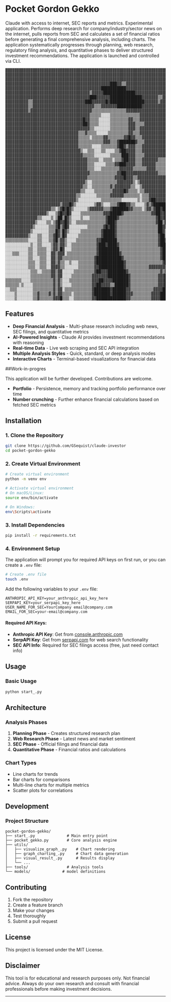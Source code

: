 # Pocket Gordon Gekko 

Claude with access to internet, SEC reports and metrics. Experimental application. Performs deep research for company/industry/sector news on the internet, pulls reports from SEC and calculates a set of financial ratios before generating a final comprehensive analysis, including charts. The application systematically progresses through planning, web research, regulatory filing analysis, and quantitative phases to deliver structured investment recommendations. The application is launched and controlled via CLI.

```ascii
▓▓▓▓▓▓▓▓▓▓▓▓▓▓▓▓▓▓▓▓▓▓▓▓▓▓▓▓▓▓▓▓▓▓▓▓▓▓▓▓▓▓▓▓▓▓▓▓▓▓▓▓▓▓▓▓▓▓▓▓▓▓▓▓▓▓▓▓▓▓▓▓▓▓▓▓▓▓▓▓▓▓▓▓▓▓▓▓▓▓▓▓▓▓▓▓
▓▓▓▓▓▓▓▓▓▓▓▓▓▓▓▓▓▓▓▓▓▓▓▓▓▓▓▓▓▓▓▓▓▓▓▓▓▓▓▓▓▓▓▓▓▓▓▓▓▓▓▓▓▓▓▓▓▓▓▓▓▓▓▓▓▓▓▓▓▓▓▓▓▓▓▓▓▓▓▓▓▓▓▓▓▓▓▓▓▓▓▓▓▓▓▓
▓▓▓▓▓▓▓▓▓▓▓▓▓▓▓▓▓▓▓▓▓▓▓▓▓▓▓▓▓▓▓▓▓▓▓▓▓▓▓▓▓▓▓▓▓▓▓▓▓▓▓▓▓▓▓▓▓▓▓▓▓▓▓▓▓▓▓▓▓▓▓▓▓▓▓▓▓▓▓▓▓▓▓▓▓▓▓▓▓▓▓▓▓▓▓▓
▓▓▓▓▓▓▓▓▓▓▓▓▓▓▓▓▓▓▓▓▓▓▓▓▓▓▓▓▓▓▓▓▓▓▓▓▓▓▓▓▓▓▓▓▓▓███▓▓▒▒▓▓▓▓▓▓▓▓▓▓▓▓▓▓▓▓▓▓▓▓▓▓▓▓▓▓▓▓▓▓▓▓▓▓▓▓▓▓▓▓▓▓▓
▓▓▓▓▓▓▓▓▓▓▓▓▓▓▓▓▓▓▓▓▓▓▓▓▓▓▓▓▓▓▓▓▓▓▓▓▓▓▓▓▓▓███████████▓▓▓▓▓▓▓▓▓▓▓▓▓▓▓▓▓▓▓▓▓▓▓▓▓▓▓▓▓▓▓▓▓▓▓▓▓▓▓▓▓▓▓
▓▓▓▓▓▓▓▓▓▓▓▓▓▓▓▓▓▓▓▓▓▓▓▓▓▓▓▓▓▓▓▓▓▓▓▓▓▒▓▓▓▓▓██████████████▓▓▓▓▓▓▓▓▓▓▓▓▓▓▓▓▓▓▓▒▒▒▓▓▓▓▓▓▓▓▓▓▓▓▓▓▓▓▓
▓▓▓▓▓▓▓▓▓▓▓▓▓▓▓▓▓▓▓▓▓▓▓▓▓▓▓▓▓▓▓▓▓▓▓▓▓███▓▓▓▓▓▓██████████████▓▓▓▓▓▓▓▒▒▓▓▓▒▒▒▒▒▒▒▒▒▒▒▒▒▓▓▓▓▓▓▓▒▒▒▓
▓▓▓▓▓▓▓▓▓▓▒▒▓▓▓▓▓▓▓▓▓▓▓▓▓▓▓▓▓▓▓▓▓▓▓███▓▓▓▓▓▓█▓███████████████▓▓▓▓▓▓▒▓▓▓▓▓▓▒▒▒▒▒▒▒▒▒▒▒▓▓▓▓▓▓▓▓▓▒▓
▓▓▓▓▓▓▓▓▓▓▒▒▓▓▓▓▓▓▓▓▓▓▓▓▓▓▓▓▓▓▓▓▓▓▓▓▓▓▓▒▒▒▓▓▓▓▓▓▓███████████▓▓▓▓▓▓▓▓▓▓▓▓▓▓▒▒▒▒▒▒▒▒▒▒▒▓▓▓▓▓▓▓▓▓▓▓
▓▓▓▓▓▓▓▓▓▓▒▓▓▓▓▓▓▓▓▓▓▓▓▓▓▓▓▓▓▓▓▓▓▓▓▓▓▓▒▒▒▒▒▒▒▒▒▒▒▒▒▒▒▓▓▓▓▓▓▓▓▓▓▓▓▓▓▓▓▓▓▓▓▓▓▒▒▒▒▒▒▒▒▒▒▓▓▓▓▓▓▓▓▓▓▓
▓▓▓▓▓▓▓▓▓▓▓▓▓▓▓▓▓▓▓▓▓▓▓▓▓▓▓▓▓▓▓▓▓▓▓▓▓▒▒▒▒▒░░░░▒▒▒▒▒▒▒▒▒▒▒▒▒▓▓▓▓▓▓▓▓▓▓▓▓▓▓▓▓▓▒▒▒▒▒▒▒▒▓▓▓▓▓▓▓▓▓▓▓▓
▓▓▓▓▓▓▓▓▓▓▓▓▓▓▓▓▓▓▓▓▓▓▓▓▓▓▓▓▓▓▓▓▓▓█▓▓▒▒▒▒░░░░░▒▒▒▒▒▒▒▒▓▓▒▒▒▓▓▓▓▓▓▓▓▓▓▓▓▓▓▓▓▓▓▓▓▓▓▓▓▓▓▓▓▓▓▓▓▓▓▓▓▓
▓▓▓▓▓▓▓▓▓▓▓▓▓▓▓▓▓▓▓▓▓▓▓▓▓▓▓▓▓▓▓▓▓▓██▓▒▒▒▒░░░░░▒▒▒▒▒▒▒▒▓▓▓▒▒▒▒▓▓▓▓▓▓▓▓▓▓▓▓▓▓▓▓▓▓▓▓▓▓▓▓▓▓▓▓▓▓▓▓▓▓▓
▓▓▓▓▓▓▓▓▓▓▓▓▓▓▓▓▓▓▓▓▓▓▓▓▓▓▓▓▓▓▓▓▓▓▓▓▓▒▒░░░░░░░▒▒▒▒▒▒▒▒▓▓▓▒▒▓▓▓▓▓▓▓▓▓▓▓▓▓▓▓▓▓▒▒▒▒▓▓▓▓▓▓▒▒▒▒▒▒▒▒▒▒
▓▓▓▓▓▓▓▓▓▓▓▓▓▓▓▓▓▓▓▓▓▓▓▓▓▓▓▓▓▓▓▓▒▒▒▓▒▒▒▒░░░░░▒▒▒▒▒▒▒▒▒▓▓▒▒▒▓▓▓▓▓▓▓▓▓▓▓▓▓▓▓▓▓▒▒▓▓▓▓▓▓▓▓▒▒▒▒▒▒▒▒▒▒
▓▓▓▓▓▓▓▓▓▓▓▓▓▓▓▓▓▓▓▓▓▓▓▓▓▓▓▓▓▓▓▓▒▒▒▒▒░▒▒▒▒▒▓▓▒▒▒▒▒▒▒▓▓█▓▓▒▒▒▓▓▓▓▓▓▓▓▓▓▓▓▓▓▓▓▒▒▓▓▓▓▓▓▓▓▒▒▒▒▒▒▒▒▒▒
▓▓▓▓▓▓▓▓▓▓▓▓▓▓▓▓▓▓▓▓▓▓▓▓▓▓▓▓▓▓▓▓▒▒▒▒▒▒▒▒▒▒▒▓▓▓▒▒▒▓███████▓▒▒▒▓▓▓▓▓▓▓▓▓▓▓▓▓▓▓▒▒▓▓▓▓▓▓▓▓▒▒▒▒▒▒▒▒▒▒
▓▓▓▓▓▓▓▓▓▓▓▓▓▓▓▓▓▓▓▓▓▓▓▓▓▓▓▓▓▓▓▓▒▒▒▒▒▒░░░░▒▒▒▒▒▒▒▓██▓▒▓▓▓▒▒▒▓▓▓▓▓▓▓▓▓▓▓▓▓▓▓▓▓▓▓▓▓▓▓▓▓▓▓▒▒▒▒▒▒▒▓▓
▓▓▓▓▓▓▓▓▓▓▓▓▓▓▓▓▓▓▓▓▓▓▓▓▓▓▓▓▓▓▓▓▓▒░░▒▒▒░░░▒▒░░░░▒▒▓██▓▓▓▓▒▒▒▓▓▓▓▓▓▓▓▓▓▓▓▓▓▓▓▓▓▓▓▓▓▓▓▓▓▓▓▓▓▓▓▓▓▓▓
▓▓▓▓▓▓▓▓▓▓▓▓▓▓▓▓▓▓▓▓▓▓▓▓▓▓▓▓▓▓▓▓▓▓▒▒▒▒▒░░░░░░░▒▒▒▒▒███▓▓▓▒▒▒▒▓▓▓▓▓▓▓▓▓▓▓▓▓▓▓▓▓▓▓▓▓▓▓▓▓▓▓▓▓▓▓▓▓▓▓
▓▓▓▓▓▓▓▓▓▓▓▓▓▓▓▓▓▓▓▓▓▓▓▓▓▓▓▓▓▓▓▓▓▓▓▓▒▒▒▒▒░░▒▒▒▒░▒▒▒▓██▓▓▓▒▒▒▓▓▓▓▓▓▓▒▒▒▒▒▒▓▓▓▓▓▓▓▓▓▓▒▓▓▒▒▒▒▒▒▒▒▓▓
▓▓▓▓▓▓▓▓▓▓▓▓▓▓▓▓▓▓▓▓▓▓▓▓▓▓▓▓▓▓▓▓▓▓▓▓▒▒▒░░░░░▒▒▒▒▓▓███▓▓▓▓▒▒▒▓▓▓▓▓▓▒▒▒▒▒▒▓▓▓▓▓▓▓▓▓▓▒▒▓▓▒▒▒▒▒▒▒▒▓▓
▓▓▓▓▓▓▓▓▓▓▓▓▓▓▓▓▓▓▓▓▓▓▓▓▓▓▓▓▓▓▓▓▓▓▓▓▒▒▒░░░▒▒▒▒▒▒▒▒▓▓▓▓▓▓▒▒▒▒▒▒▓▓▓▓▒▒▒▒▒▒▓▓▓▓▓▓▓▓▓▓▓▒▓▓▒▒▒▒▒▒▒▒▓▓
▓▓▓▓▓▓▓▓▓▓▓▓▓▓▓▓▓▓▓▓▓▓▓▓▓▓▓▓▓▓▓▓▓▓▓▓▓▒▒▒▒▒▒▒▒▒▒▒▒▓▓██▓▓▓▓▓▓▓▓▓▓▓▓▓▓▒▒▒▒▓▓▓▓▓▓▓▓▓▓▓▓▓▓▓▓▒▒▒▒▒▒▓▓▓
▓▓▓▓▓▓▓▓▓▓▓▓▓▓▓▓▓▓▓▓▓▓▓▓▓▓▓▓▓▓▓▓▓▓▓▓▒▒▒▒▒▒▒▒▒▒▒▒▓▓▓▓█▓▓▓▒▒▓▓▓▓▓▓▓▓▓▓▓▓▓▓▓▓▓▓▓▓▓▓▓▓▓▓▓▓▓▒▒▒▒▒▒▓▓▓
▓▓▓▓▓▓▓▓▓▓▓▓▓▓▓▓▓▓▓▓▓▓▓▓▓▓▓▓▓▓▓▓▓▓▓▒░░▒▒▒▒▒▒▒▒▒▒▒▓▓▓▓▓▓▓▒░▒▓▓▓▓▓▓▓▓▓▓▓▓▓▓▓▓▓▓▓▓▓▓▓▓▓▓▓▓▒▓▓▓▓▓▓▓▓
▓▓▓▓▓▓▓▓▓▓▓▓▓▓▓▓▓▓▓▓▓▓▓▓▓▓▓▓▓▓▓▓▓▓▒▒░░▒▒▒▒▒▒▒▒▓▒▓▓▓▓▓▓▓▒▒░░▒▓▓▓▓▓▓▓▓▓▓▓▓▓▓▓▓▓▓▓▓▓▓▓▓▓▓▓▓▓▓▓▓▓▓▓▓
▓▓▓▓▓▓▓▓▓▓▓▓▓▓▓▓▓▓▓▓▓▓▓▓▓▓▓▓▓▓▓▓▓▒▒░░░░▒▒▒▒▒▒▒▒▓▓▓▓▓█▓▒▒▒▒░▒▒▓▓▓▓▓▓▓▓▓▓▓▓▓▓▓▓▓▓▓▓▓▓▓▒▓▓▓▓▒▒▒▒▒▓▓
▓▓▓▓▓▓▓▓▓▓▓▓▓▓▓▓▓▓▓▓▓▓▓▓▓▓▓▓▓▓▓▒▒░░░░░░░▒▒▒▒▒▒▓▓▓▓▓▓▒▒▒▒▒▒▒░▒▒▒▓▓▓▓▓▓▓▓▓▓▓▓▓▓▓▓▓▓▓▓▓▓▓▓▓▓▒░░░▒▒▓
▓▓▓▓▓▓▓▓▓▓▓▓▓▓▓▓▓▓▓▓▓▓▓▓▓▓▓▓▓▓▓▒░░░░░░░░░░▒▒▒▒▒▒▒▒▒░░░░░░░▒░▒▒▒▓██▓▓▓▓▓▓▓▓▓▓▓▓▓▓▓▓▓▓▓▓▓▓▒▒░░░▒▒▓
▓▓▓▓▓▓▓▓▓▓▓▓▓▓▓▓▓▓▓▓▓▓▓▓▒▓▓▓█▓▒░░░░░░░░▒▓▓▒░░░▒▒▒▓███▓▓▒▒░░░░▒▓▒▓██████▒▒▒▓▓▓▓▓▓▒▒▒▒▒▒▒▒▒▒░░░▒▒▒
▓▓▓▓▓▓▓▓▓▓▓▓▓▓▓▓▓▓▓▓▒▒░▒▓█▓█▓▒░░░░░░▒▓▓▓▓▓▓▒▒▒▓███████▓▓▒▒▒▒░▒▓▓▒▓██▓██▓▒▒▒▒▒▒▒▒▒▒▒▒▒▒▒▒▒▒░░░░▒▒
▓▓▓▓▓▓▓▓▓▓▓▓▓▓▓▓▓▓▒░░░▒▓█▓▓█▓░░░░▒▒▒▒▒▒▒▒▒▒▓▓▓█████▓▒▒▒▒▒▒▒▒▒▒▒▒▓▓██▓▓██▒▒▒▒▒▒▒▒▒▒▒▒▒▒▒▒▒▒░░░░▒▒
▓▓▓▓▓▓▓▓▓▓▓▓▓▓▒▒░░░░▒░▒██▒█▓▒░░░░▒░░░▒▒▒▒▒▒▒▓████▓▒▒▒▒▒▒▒▒▒▒▒▒▒▒▒▒▓█▓▓██▓▒▒▒▒▒▒▒▒▒▒▒░░░░░░░░░░▒▒
▓▓▓▓▓▓▓▓▓▓▓▓▓▒░░░░▒▒░▒▓█▓▓█▓▒░░▒▒▒▒▒▒▒▒▒▒▒▒▒▓███▓▒▒▒▒▒▒▒▒▒▒▒▒▒▒▒▒▒▓██▒███▒▒▒▒▒▒▒▒▒░░░░░░░░░░░░▒▓
▓▓▓▓▓▓▓▓▓▓▓▓▒░░░░░░▒▒▒▓█▒▓█▓░░░░░░░░▒▒▒▒▒▒▒▓█▓██▓▒▒▒▒▒▒▒▒▒▒▒▒▒▒▒▒▒▒██▓▓██▒▒▒▒▒▒▒▓▒▒▒░░░░░░░░░░▒▓
▓▓▓▓▓▓▓▓▓▓▓▒░░░░░░░▒▒▒█▓▒█▓▒░░░░░▒▒▒▒▒▒▒▒▒▓█████▓▒▒▒▒▒▒▒▒▒▒▒▒▒▒▒▒▒▒██▓▒██▓▒▒▒▒▒▒▒▓▒▒▒░░░░░░░░░▒▓
▓▓▓▓▓▓▓▓▓▓▒░░░▒▒░░░▒▒▓█▓▒█▓░░░░░▒▒▒▒▒▒▒▒▒▒▓█████▓▒▒▒▒▒▒▒▒▒▒▒▒▒▒▒▒▒▒▓██▒███▒▒▒▒▒▒▓▓▒▒▒░░░░░░░░░▒▓
▒▒▒▒▒▒▒▒▒▒░░░░▒▒░░░▒▒▓█▒▓▓▒░░░░▒▒▒▒▒▒▒▒▒▓▓███████▒▒▒▒▒▒▒▒▒▒▒▒▒▒▒▒▒▒▓██▓▓██▒▒▒▒▒▒▓▓▒▒▒░░░░░░░░░▒▒
░░░░░░░░░░░▒░░▒▒░░░░▒▓▓▒▓▓▒░░▒▒▒▒▒▒▒▒▒▒▒▓███▓████▓▒▒▒▒▒▒▒▒▒▒▒▒▒▒▒▒▒▓███▓██▒▒▒▒▒▒▒▓▓▒▒▒░░░░░░░░▒▒
░░░░░░░░░░▒▒░░▒▒▒▒░░▒▓▓▒█▓░░░▒▒▒▒▒▒▒▒▒▒▒▓█████████▒▒▒▒▒▒▒▒▒▒▒▒▒▒▒▒▒▒▓██▒██▓▒▒▓▒▒▒▓▓▒▒▒░░░░░░░░▒▒
░░░▒▒▒░░░░▒▒░░▒▒▒▒░░▓▓▒▓▓▓░▒▒▒▒▒▒▒▒▒▒▒▒▒▓█████████▓▒▒▒▒▒▒▒▒▒▒▒▒▒▒▒▒▒▓██▓██▓▒▓▓▒▒▒▓▓▒▒▒▒░░░░░░▒▒▒
░░░░░░░░░░▒▒░░░▒▒▒░░▓▓▒▓▓▒▒▒▒▒▒▒▒▒▒▒▒▒▒▓███████████▓▒▒▒▒▒▒▒▒▒▒▒▒▒▒▒▒▓██▓▓█▓▓▓▓▓▒▒▓▒▒▓▒▒░░░░░▒▒▒▓
░░░░░░░░░░▒▒▒░░▒▒▒░░▓▓▒▓▒▒░░▒░░░▒▒▒▒▒▒▒▓████████████▓▒▒▒▒▒▒▒▒▒▒▒▒▒▒▒▒▓██▓████▓▓▒▒▒▒▒▓▒▒▒░░░░▒▒▒▓
░░░░░░░░░░▒▒▒░░▒▒▒░░▓▓▓▓▒▒░░░░░░▒▒▒▒▒▒▒▓▓███████████▓▒▒▒▒▒▒▒▒▒▒▓▓▓▓▓▓▓▓▓▒▒▓███▓▒▒▒▒▒▓▓▒▒░░░▒▒▒▒▓
░░░░░░░░░░░▒▒▒░░▒▒▒▒▓▓▒▓▓░░░░░▒▒▒▒▒▒▒▒▒▓██▓▓▓████████▓▒▒▒▒▒▒▒▒▒▒▒▒▒▒▓▒▓███▓███▓▒▒▒▒▒▓▓▒▒▒▒▒▒▒▒▒▒
░░░░░░░░░░░▒▒▒▒▒▒▒▒▒▓▓▒▓▓░░░░▒▒▒▒▒▒▒▒▒▓▓▓▓▓▓▓█████████▓▒▒▒▒▒▒▒▒▒▒▒▒▓▓▓████████▓▒▒▒▒▒▓▓▓▒░░░░░░░░
▒▒▒▒▒▒▒░░░░▒▒▒▒▒▒▒▒▒▒▓▒▓▒░░░▒▒▒▒▒▒▒▒▒▒▓▓▓██▓▓▓▓███████▓▒▒▒▒▒▒▒▒▒▒▒▒▓▓▓████████▓▒▒▒▒▒▓▓▓▒▒▒▒▒▒▒▒▒
▒▒▒▒▒▒░▒░░░░▒▒▒▒▒▒▒▒▒▓▒▓▒░░░░▒▒▒▒▒▒▒▒▒▓▓██▓▓▓▓▒▒██████▓▒▒▒▒▒▒▒▒▒▒▒▒▓▓▓████████▓▒▒▒▒▒▓▓▓▒▒▒▒▒░▒▒▓
░░▒▒▒░░░░░░░▒▒▒▒▒▒▒▒▒▓▒▓▓░▒▒▒▒▒▒▒▒▒▒▒▒▓███████▓██████▓▓▒▒▒▒▒▒▒▒▒▒▓▓▓▓██████████▒▒▒▒▒▓▓▓▒▒▒░░░▒▒▓
░░░░▒░░░░░░░▒▒▓▒▒▒▒▓▒▓▒▓▓▒▒▒▒░▒▒▒▒▒▒▒▒▓███████▓██████▓▓▓▒▒▒▒▒▒▒▒▓▓▓▓███████████▓▒▒▒▒▓▓▓▒▒▒▒▒▒▒▒▓
░░░░▒░░░░░░░▒▒▓▒▒▒▒▒▒▓▓▓█▒▒▒░░▒▒▒▒▒▒▒▒▓▓█████████████▓▓▒▒▒▒▒▒▒▒▒▓▓▓▓███████████▓▒▒▒▓▓▓▓▒▒▒▒▒▒▒▒▒
```


## Features

- **Deep Financial Analysis** - Multi-phase research including web news, SEC filings, and quantitative metrics
- **AI-Powered Insights** - Claude AI provides investment recommendations with reasoning
- **Real-time Data** - Live web scraping and SEC API integration
- **Multiple Analysis Styles** - Quick, standard, or deep analysis modes
- **Interactive Charts** - Terminal-based visualizations for financial data

##Work-in-progres

This application will be further developed. Contributions are welcome.

- **Portfolio** - Persistence, memory and tracking portfolio performance over time
- **Number crunching** - Further enhance financial calculations based on fetched SEC metrics

## Installation

### 1. Clone the Repository

```bash
git clone https://github.com/GSequist/claude-investor
cd pocket-gordon-gekko
```

### 2. Create Virtual Environment

```bash
# Create virtual environment
python -m venv env

# Activate virtual environment
# On macOS/Linux:
source env/bin/activate

# On Windows:
env\Scripts\activate
```

### 3. Install Dependencies

```bash
pip install -r requirements.txt
```

### 4. Environment Setup

The application will prompt you for required API keys on first run, or you can create a `.env` file:

```bash
# Create .env file
touch .env
```

Add the following variables to your `.env` file:

```env
ANTHROPIC_API_KEY=your_anthropic_api_key_here
SERPAPI_KEY=your_serpapi_key_here
USER_NAME_FOR_SEC=YourCompany email@company.com
EMAIL_FOR_SEC=your-email@company.com
```

#### Required API Keys:

- **Anthropic API Key**: Get from [console.anthropic.com](https://console.anthropic.com)
- **SerpAPI Key**: Get from [serpapi.com](https://serpapi.com) for web search functionality
- **SEC API Info**: Required for SEC filings access (free, just need contact info)

## Usage

### Basic Usage

```bash
python start_.py
```

## Architecture

### Analysis Phases

1. **Planning Phase** - Creates structured research plan
2. **Web Research Phase** - Latest news and market sentiment
3. **SEC Phase** - Official filings and financial data
4. **Quantitative Phase** - Financial ratios and calculations

### Chart Types

- Line charts for trends
- Bar charts for comparisons
- Multi-line charts for multiple metrics
- Scatter plots for correlations

## Development

### Project Structure

```
pocket-gordon-gekko/
├── start_.py              # Main entry point
├── pocket_gekko.py        # Core analysis engine
├── utils/
│   ├── visualize_graph_.py    # Chart rendering
│   ├── graph_charting_.py     # Chart data generation
│   ├── visual_result_.py      # Results display
│   └── ...
├── tools/                 # Analysis tools
└── models/              # model definitions
```

## Contributing

1. Fork the repository
2. Create a feature branch
3. Make your changes
4. Test thoroughly
5. Submit a pull request

## License

This project is licensed under the MIT License.

## Disclaimer

This tool is for educational and research purposes only. Not financial advice. Always do your own research and consult with financial professionals before making investment decisions.

---
